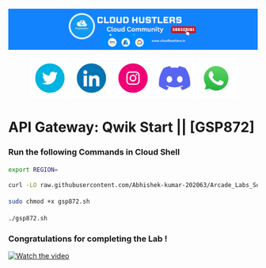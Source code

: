 
![API Gateway Banner](https://github.com/Abhiraj-1604/gcsbucket/blob/cd5a79c3b8251e85303f240c57d6a25411449897/channels4_banner.jpg)
<p align="center">
  <img src="https://raw.githubusercontent.com/Abhiraj-1604/gcsbucket/fb121d0584d5eb8e8f3afd11b1acaa75310b8dbe/gif/235294011-b8074c31-9097-4a65-a594-4151b58743a8.gif" alt="Logo 1" width="80">
  <img src="https://raw.githubusercontent.com/Abhiraj-1604/gcsbucket/fb121d0584d5eb8e8f3afd11b1acaa75310b8dbe/gif/235294012-0a55e343-37ad-4b0f-924f-c8431d9d2483.gif" alt="Logo 2" width="80">
  <img src="https://raw.githubusercontent.com/Abhiraj-1604/gcsbucket/fb121d0584d5eb8e8f3afd11b1acaa75310b8dbe/gif/235294013-a33e5c43-a01c-43f6-b44d-a406d8b4ab75.gif" alt="Logo 3" width="80">
  <img src="https://raw.githubusercontent.com/Abhiraj-1604/gcsbucket/fb121d0584d5eb8e8f3afd11b1acaa75310b8dbe/gif/235294015-47144047-25ab-417c-af1b-6746820a20ff.gif" alt="Logo 4" width="80">
  <img src="https://raw.githubusercontent.com/Abhiraj-1604/gcsbucket/fb121d0584d5eb8e8f3afd11b1acaa75310b8dbe/gif/235294019-40007353-6219-4ec5-b661-b3c35136dd0b.gif" alt="Logo 5" width="80">
</p>




# API Gateway: Qwik Start || [GSP872]

### Run the following Commands in Cloud Shell

```bash
export REGION=
```

```bash
curl -LO raw.githubusercontent.com/Abhishek-kumar-202063/Arcade_Labs_Solutions/main/API%20Gateway%20Qwik%20Start/gsp872.sh

sudo chmod +x gsp872.sh

./gsp872.sh
```

### Congratulations for completing the Lab !

[![Watch the video](https://img.youtube.com/vi/ATIi1HbTyQc/0.jpg)](https://youtu.be/ATIi1HbTyQc?si=HS5O17FfsPBee12J)

